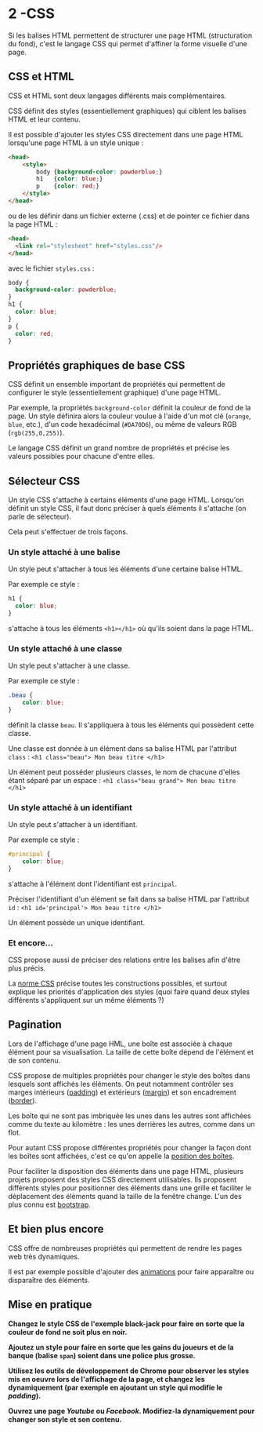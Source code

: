 # 2  -CSS

Si les balises HTML permettent de structurer une page HTML (structuration du fond), c'est le langage CSS qui permet d'affiner la forme visuelle d'une page.

## CSS et HTML

CSS et HTML sont deux langages différents mais complémentaires. 

CSS définit des styles (essentiellement graphiques) qui ciblent les balises HTML et leur contenu.

Il est possible d'ajouter les styles CSS directement dans une page HTML lorsqu'une page HTML à un style unique :

```html
<head>
    <style>
        body {background-color: powderblue;}
        h1   {color: blue;}
        p    {color: red;}
    </style>
</head>
```

ou de les définir dans un fichier externe (.css) et de pointer ce fichier dans la page HTML :

```html
<head>
  <link rel="stylesheet" href="styles.css"/>
</head>
```

avec le fichier `styles.css` :
```css
body {
  background-color: powderblue;
}
h1 {
  color: blue;
}
p {
  color: red;
}
```

## Propriétés graphiques de base CSS

CSS définit un ensemble important de propriétés qui permettent de configurer le style (essentiellement graphique) d'une page HTML.

Par exemple, la propriétés `background-color` définit la couleur de fond de la page. Un style définira alors la couleur voulue à l'aide d'un mot clé (`orange`, `blue`, etc.), d'un code hexadécimal (`#DA70D6`), ou même de valeurs RGB (`rgb(255,0,255)`).

Le langage CSS définit un grand nombre de propriétés et précise les valeurs possibles pour chacune d'entre elles.


## Sélecteur CSS

Un style CSS s'attache à certains éléments d'une page HTML. Lorsqu'on définit un style CSS, il faut donc préciser à quels éléments il s'attache (on parle de sélecteur).

Cela peut s'effectuer de trois façons.

### Un style attaché à une balise
Un style peut s'attacher à tous les éléments d'une certaine balise HTML.

Par exemple ce style : 
```css
h1 {
  color: blue;
}
```
s'attache à tous les éléments `<h1></h1>` où qu'ils soient dans la page HTML.

### Un style attaché à une classe
Un style peut s'attacher à une classe.

Par exemple ce style :
```css
.beau {
    color: blue;
}
```

définit la classe `beau`. Il s'appliquera à tous les éléments qui possèdent cette classe.

Une classe est donnée à un élément dans sa balise HTML par l'attribut `class` : `<h1 class="beau"> Mon beau titre </h1>`

Un élément peut posséder plusieurs classes, le nom de chacune d'elles étant séparé par un espace : `<h1 class="beau grand"> Mon beau titre </h1>`

### Un style attaché à un identifiant
Un style peut s'attacher à un identifiant.

Par exemple ce style :
```css
#principal {
    color: blue;
}
```

s'attache à l'élément dont l'identifiant est `principal`.

Préciser l'identifiant d'un élément se fait dans sa balise HTML par l'attribut `id` : `<h1 id='principal'> Mon beau titre </h1>`

Un élément possède un unique identifiant.

### Et encore...

CSS propose aussi de préciser des relations entre les balises afin d'être plus précis. 

La [norme CSS](https://www.w3schools.com/cssref/css_selectors.asp) précise toutes les constructions possibles, et surtout explique les priorités d'application des styles (quoi faire quand deux styles différents s'appliquent sur un même éléments ?)

## Pagination

Lors de l'affichage d'une page HML, une boîte est associée à chaque élément pour sa visualisation. La taille de cette boîte dépend de l'élément et de son contenu.

CSS propose de multiples propriétés pour changer le style des boîtes dans lesquels sont affichés les éléments. On peut notamment contrôler ses marges intérieurs ([padding](https://developer.mozilla.org/fr/docs/Web/CSS/padding)) et extérieurs ([margin](https://developer.mozilla.org/fr/docs/Web/CSS/margin)) et son encadrement ([border](https://developer.mozilla.org/fr/docs/Web/CSS/border)).

Les boîte qui ne sont pas imbriquée les unes dans les autres sont affichées comme du texte au kilomètre : les unes derrières les autres, comme dans un flot.

Pour autant CSS propose différentes propriétés pour changer la façon dont les boîtes sont affichées, c'est ce qu'on appelle la [position des boîtes](https://www.w3schools.com/css/css_positioning.asp).

Pour faciliter la disposition des éléments dans une page HTML, plusieurs projets proposent des styles CSS directement utilisables. Ils proposent différents styles pour positionner des éléments dans une grille et faciliter le déplacement des éléments quand la taille de la fenêtre change. L'un des plus connu est [bootstrap](https://getbootstrap.com/).

## Et bien plus encore

CSS offre de nombreuses propriétés qui permettent de rendre les pages web très dynamiques.

Il est par exemple possible d'ajouter des [animations](https://developer.mozilla.org/fr/docs/Web/CSS/Animations_CSS/Utiliser_les_animations_CSS) pour faire apparaître ou disparaître des éléments.

## Mise en pratique

**Changez le style CSS de l'exemple black-jack pour faire en sorte que la couleur de fond ne soit plus en noir.**

**Ajoutez un style pour faire en sorte que les gains du joueurs et de la banque (balise `span`) soient dans une police plus grosse.**

**Utilisez les outils de développement de Chrome pour observer les styles mis en oeuvre lors de l'affichage de la page, et changez les dynamiquement (par exemple en ajoutant un style qui modifie le _padding_).**

**Ouvrez une page _Youtube_ ou _Facebook_. Modifiez-la dynamiquement pour changer son style et son contenu.** 